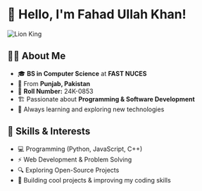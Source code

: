 # 👋 Hello, I'm Fahad Ullah Khan!  

![Lion King](https://tenor.com/view/lion-king-lion-animal-windy-gif-2980055125657936719)  

## 👨‍💻 About Me  
- 🎓 **BS in Computer Science** at **FAST NUCES**  
- 📍 From **Punjab, Pakistan**  
- 🔢 **Roll Number:** 24K-0853  
- 🏗 Passionate about **Programming & Software Development**  
- 🧠 Always learning and exploring new technologies  

## 🚀 Skills & Interests  
- 💻 Programming (Python, JavaScript, C++)  
- ⚡ Web Development & Problem Solving  
- 🔍 Exploring Open-Source Projects  
- 🎯 Building cool projects & improving my coding skills  
